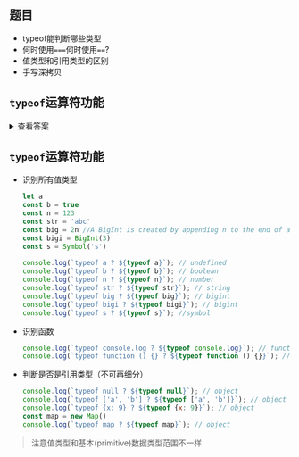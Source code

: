 ## 题目
- typeof能判断哪些类型
- 何时使用`===`何时使用`==`?
- 值类型和引用类型的区别
- 手写深拷贝

## `typeof`运算符功能
<details>
<summary>查看答案</summary>

- 识别所有值类型
- 识别函数
- 判断是否是引用类型（不可再细分）
</details>

## `typeof`运算符功能
- 识别所有值类型
  ```javascript
  let a
  const b = true
  const n = 123
  const str = 'abc'
  const big = 2n //A BigInt is created by appending n to the end of an integer or by calling the constructor.
  const bigi = BigInt(3)
  const s = Symbol('s')
	
  console.log(`typeof a ? ${typeof a}`); // undefined
  console.log(`typeof b ? ${typeof b}`); // boolean
  console.log(`typeof n ? ${typeof n}`); // number
  console.log(`typeof str ? ${typeof str}`); // string
  console.log(`typeof big ? ${typeof big}`); // bigint
  console.log(`typeof bigi ? ${typeof bigi}`); // bigint
  console.log(`typeof s ? ${typeof s}`); //symbol
  ```
- 识别函数
  ```javascript
  console.log(`typeof console.log ? ${typeof console.log}`); // function
  console.log(`typeof function () {} ? ${typeof function () {}}`); // function
  ```
- 判断是否是引用类型（不可再细分）
  ```javascript
  console.log(`typeof null ? ${typeof null}`); // object
  console.log(`typeof ['a', 'b'] ? ${typeof ['a', 'b']}`); // object
  console.log(`typeof {x: 9} ? ${typeof {x: 9}}`); // object
  const map = new Map()
  console.log(`typeof map ? ${typeof map}`); // object
  ```
> 注意值类型和基本(primitive)数据类型范围不一样